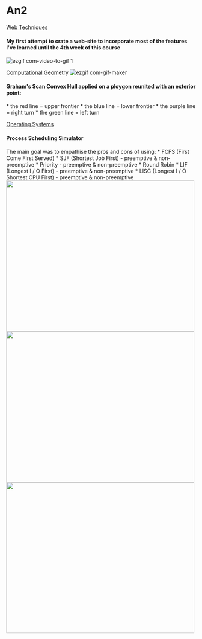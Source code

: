 # An2

  <a href="https://github.com/IrinaButu2307/An2/tree/master/TW%20-%20Web%20Techniques">Web Techniques</a>
  <h4> My first attempt to crate a web-site to incorporate most of the features I've learned until the 4th week of this course</h4>  

![ezgif com-video-to-gif 1](https://user-images.githubusercontent.com/32790344/48231146-ea0b6080-e3b5-11e8-9ab7-127a19c85e6a.gif)

<a href="https://github.com/IrinaButu2307/An2/tree/master/GC%20-%20Computational%20Geometry">Computational Geometry</a>
![ezgif com-gif-maker](https://user-images.githubusercontent.com/32790344/52601509-b41fc180-2e67-11e9-994d-bdc7fab157ba.gif)
<h4>Graham's Scan Convex Hull applied on a ploygon reunited with an exterior point:</h4>
* the red line = upper frontier
* the blue line = lower frontier
* the purple line = right turn
* the green line = left turn



<a href="https://github.com/IrinaButu2307/An2/tree/master/SO%20-%20Operating%20Systems"> Operating Systems</a>
<h4> Process Scheduling Simulator</h4>
The main goal was to empathise the pros and cons of using:
* FCFS (First Come First Served)
* SJF (Shortest Job First) - preemptive & non-preemptive
* Priority - preemptive & non-preemptive 
* Round Robin
* LIF (Longest I / O First) - preemptive & non-preemptive
* LISC (Longest I / O Shortest CPU First) - preemptive & non-preemptive 
<img src="https://user-images.githubusercontent.com/32790344/52598146-a6fdd500-2e5d-11e9-9d75-0c4b53015a9f.jpeg" width="500" height="400" >
<img src="https://user-images.githubusercontent.com/32790344/52598184-b846e180-2e5d-11e9-9ea9-89e9cf85e6f3.jpeg" width="500" height="400">
<img src="https://user-images.githubusercontent.com/32790344/52598191-bb41d200-2e5d-11e9-9a0e-36f8f9b812d8.jpeg" width="500" height="400">


